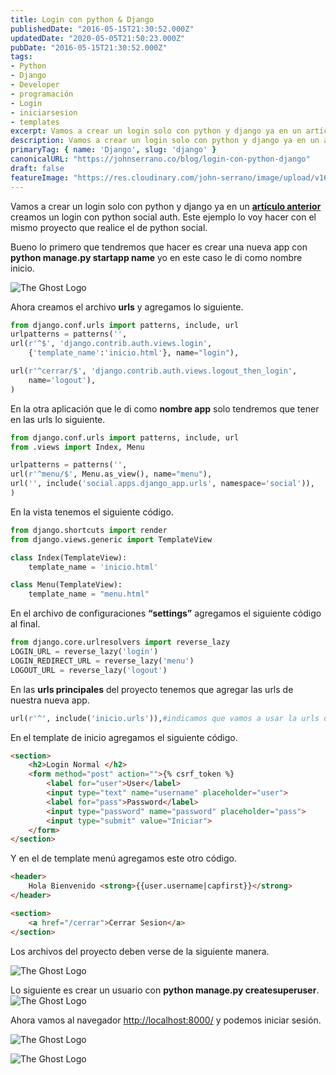 ```yaml
---
title: Login con python & Django
publishedDate: "2016-05-15T21:30:52.000Z"
updatedDate: "2020-05-05T21:50:23.000Z"
pubDate: "2016-05-15T21:30:52.000Z"
tags: 
- Python
- Django
- Developer
- programación
- Login
- iniciarsesion
- templates
excerpt: Vamos a crear un login solo con python y django ya en un artículo anterior creamos un login con python social auth.
description: Vamos a crear un login solo con python y django ya en un artículo anterior creamos un login con python social auth.
primaryTag: { name: 'Django', slug: 'django' }
canonicalURL: "https://johnserrano.co/blog/login-con-python-django"
draft: false
featureImage: "https://res.cloudinary.com/john-serrano/image/upload/v1683734197/John%20Serrano/Blog%20Post/login-con-python-django/portadaLoginDjangol_kyq9am.jpg"
---
```


Vamos a crear un login solo con python y django ya en un **[artículo anterior](http://blog.johnserrano.co/login-con-python-social-auth-en-django/)** creamos un login con python social auth. Este ejemplo lo voy hacer con el mismo proyecto que realice el de python social.

Bueno lo primero que tendremos que hacer es crear una nueva app con **python manage.py startapp name** yo en este caso le di como nombre inicio.

![The Ghost Logo](https://res.cloudinary.com/john-serrano/image/upload/v1683734594/John%20Serrano/Blog%20Post/login-con-python-django/logindjango_4_ftonkk.jpg)

Ahora creamos el archivo **urls** y agregamos lo siguiente.

```py
from django.conf.urls import patterns, include, url
urlpatterns = patterns('',
url(r'^$', 'django.contrib.auth.views.login',
    {'template_name':'inicio.html'}, name="login"),

url(r'^cerrar/$', 'django.contrib.auth.views.logout_then_login',
    name='logout'),
) 
```
    

En la otra aplicación que le di como **nombre app** solo tendremos que tener en las urls lo siguiente.

```py
from django.conf.urls import patterns, include, url
from .views import Index, Menu

urlpatterns = patterns('',
url(r'^menu/$', Menu.as_view(), name="menu"),
url('', include('social.apps.django_app.urls', namespace='social')),
)
```
    

En la vista tenemos el siguiente código.

```py
from django.shortcuts import render
from django.views.generic import TemplateView

class Index(TemplateView):
    template_name = 'inicio.html'

class Menu(TemplateView):
    template_name = "menu.html"
```
    

En el archivo de configuraciones **“settings”**  agregamos el siguiente código al final.

```py
from django.core.urlresolvers import reverse_lazy
LOGIN_URL = reverse_lazy('login')
LOGIN_REDIRECT_URL = reverse_lazy('menu')
LOGOUT_URL = reverse_lazy('logout')
```
    

En las **urls principales** del proyecto tenemos que agregar las urls de nuestra nueva app.

```py
url(r'^', include('inicio.urls')),#indicamos que vamos a usar la urls de inicio
```
    
En el template de inicio agregamos el siguiente código.

```html
<section>
    <h2>Login Normal </h2>
    <form method="post" action="">{% csrf_token %}
        <label for="user">User</label>
        <input type="text" name="username" placeholder="user">
        <label for="pass">Password</label>
        <input type="password" name="password" placeholder="pass">
        <input type="submit" value="Iniciar">
    </form>
</section>
```
    

Y en el de template menú agregamos este otro código.

```html
<header>
    Hola Bienvenido <strong>{{user.username|capfirst}}</strong>
</header>

<section>
    <a href="/cerrar">Cerrar Sesion</a>
</section>
```

Los archivos del proyecto deben verse de la siguiente manera.

![The Ghost Logo](https://res.cloudinary.com/john-serrano/image/upload/v1683734594/John%20Serrano/Blog%20Post/login-con-python-django/logindjango_3_ggenhj.jpg)

Lo siguiente es crear un usuario  con **python manage.py createsuperuser**.
![The Ghost Logo](https://res.cloudinary.com/john-serrano/image/upload/v1683734594/John%20Serrano/Blog%20Post/login-con-python-django/logindjango_5_cr4gml.jpg)

Ahora vamos al navegador [http://localhost:8000/](http://localhost:8000/) y podemos iniciar sesión.

![The Ghost Logo](https://res.cloudinary.com/john-serrano/image/upload/v1683734595/John%20Serrano/Blog%20Post/login-con-python-django/logindjango_1_hplmry.jpg)

![The Ghost Logo](https://res.cloudinary.com/john-serrano/image/upload/v1683734594/John%20Serrano/Blog%20Post/login-con-python-django/logindjango_2_xnbxwf.jpg)
